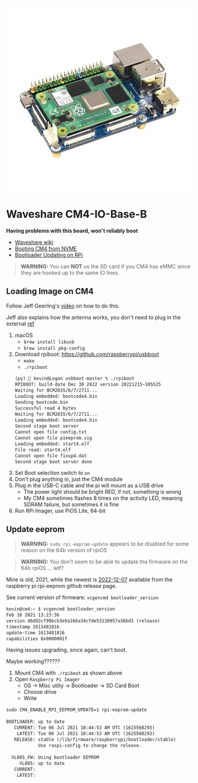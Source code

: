 ![](cm4-io-base-a-3.jpg)

# Waveshare CM4-IO-Base-B

**Having problems with this board, won't reliably boot**

- [Waveshare wiki](https://www.waveshare.com/wiki/CM4-IO-BASE-B)
- [Booting CM4 from NVME](https://blog.j2i.net/2022/04/12/booting-a-pi-cm4-on-nvme/)
- [Bootloader Updating on RPi](https://pimylifeup.com/raspberry-pi-bootloader/)

> **WARNING:** You can **NOT** us the SD card if you CM4 has eMMC since they are 
> hooked up to the same IO lines.

## Loading Image on CM4

Follow Jeff Geerling's [video](https://www.youtube.com/watch?v=jp_mF1RknU4) on how to do this.

Jeff also explains how the antenna works, you don't need to
plug in the external [ref](https://www.jeffgeerling.com/blog/2022/enable-external-antenna-connector-on-raspberry-pi-compute-module-4)

1. macOS
    - `brew install libusb`
    - `brew install pkg-config`
1. Download rpiboot: https://github.com/raspberrypi/usbboot
    - `make`
    - `./rpiboot`
    ```
    (py)  kevin@Logan usbboot-master % ./rpiboot
    RPIBOOT: build-date Dec 30 2022 version 20221215~105525 
    Waiting for BCM2835/6/7/2711...
    Loading embedded: bootcode4.bin
    Sending bootcode.bin
    Successful read 4 bytes 
    Waiting for BCM2835/6/7/2711...
    Loading embedded: bootcode4.bin
    Second stage boot server
    Cannot open file config.txt
    Cannot open file pieeprom.sig
    Loading embedded: start4.elf
    File read: start4.elf
    Cannot open file fixup4.dat
    Second stage boot server done
    ```
1. Set Boot selection switch to `on`
1. Don't plug anything in, just the CM4 module
1. Plug in the USB-C cable and the pi will mount as a USB drive
    - The power light should be bright RED, if not, something is wrong
    - My CM4 sometimes flashes 8 times on the activity LED, meaning SDRAM failure, but sometimes it is fine
3. Run RPi Imager, use PiOS Lite, 64-bit

## Update eeprom

> **WARNING:** `sudo rpi-eeprom-update` appears to be disabled for some reason on the 64b version of rpiOS

> **WARNING:** You don't seem to be able to update the firmware on the 64b rpiOS ... wtf?

Mine is old, 2021, while the newest is [2022-12-07](https://github.com/raspberrypi/rpi-eeprom/releases) available from the raspberry pi rpi-eeprom github release page.

See current version of firmware: `vcgencmd bootloader_version`

```
kevin@cm4:~ $ vcgencmd bootloader_version
Feb 16 2021 13:23:36
version d6d82cf99bcb3e9a166a34cfde53130957a36bd3 (release)
timestamp 1613481816
update-time 1613481816
capabilities 0x0000001f
```

Having issues upgrading, since again, can't boot.

Maybe working??????

1. Mount CM4 with `./rpiboot` as shown above
2. Open `Raspberry Pi Imager`
    - OS -> Misc utiliy -> Bootloader -> SD Card Boot
    - Choose drive
    - Write

```
sudo CM4_ENABLE_RPI_EEPROM_UPDATE=1 rpi-eeprom-update

BOOTLOADER: up to date
   CURRENT: Tue 06 Jul 2021 10:44:53 AM UTC (1625568293)
    LATEST: Tue 06 Jul 2021 10:44:53 AM UTC (1625568293)
   RELEASE: stable (/lib/firmware/raspberrypi/bootloader/stable)
            Use raspi-config to change the release.

  VL805_FW: Using bootloader EEPROM
     VL805: up to date
   CURRENT:
    LATEST:
```
